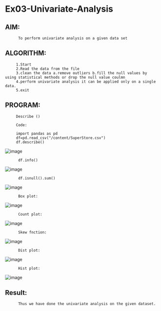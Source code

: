 # Ex03-Univariate-Analysis

## AIM: 
          To perform univariate analysis on a given data set 

## ALGORITHM:
         1.Start 
         2.Read the data from the file 
         3.clean the data a.remove outliers b.fill the null values by using statistical methods or drop the null value coulmn 
         4.perform univariate analysis it can be applied only on a single data. 
         5.exit
         
## PROGRAM: 
         Describe ()
         
         Code: 
         
         import pandas as pd 
         df=pd.read_csv("/content/SuperStore.csv") 
         df.describe()
![image](https://user-images.githubusercontent.com/95520655/230703672-3b84b7f4-0a25-4d3f-89e1-0e88dba0c704.png)

          df.info()
![image](https://user-images.githubusercontent.com/95520655/230703733-11f0a3e4-e19c-495a-a745-f148fb2a5932.png)

          df.isnull().sum()
![image](https://user-images.githubusercontent.com/95520655/230703763-aa883fba-d46b-4930-a52d-ccb6dee4bb0e.png)
          
          Box plot:
![image](https://user-images.githubusercontent.com/95520655/230703790-fff96460-3240-4653-915d-60f9688d0e6c.png)
          
          Count plot:  
![image](https://user-images.githubusercontent.com/95520655/230703863-03ba770d-5b33-4d92-9264-4ed769f8c5af.png)
          
          Skew fnction:
![image](https://user-images.githubusercontent.com/95520655/230703891-6af1d229-3a74-477f-9b7c-0747f8741659.png)
          
          Dist plot: 
![image](https://user-images.githubusercontent.com/95520655/230703911-e144984e-fbff-46dc-8468-c48d992fa33b.png)
          
          Hist plot:
![image](https://user-images.githubusercontent.com/95520655/230703951-0b6000de-9147-4454-8337-77f16b51f248.png)

## Result:
          Thus we have done the univariate analysis on the given dataset.



         
        
